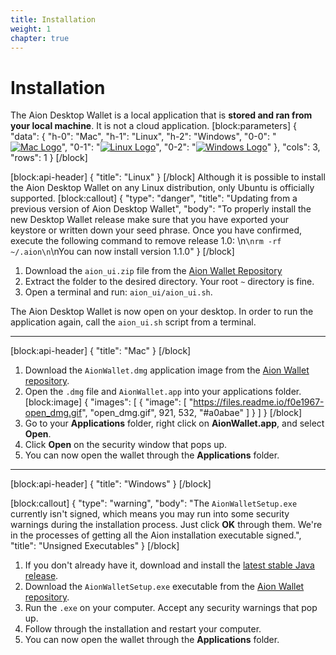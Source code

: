 ```yaml
---
title: Installation
weight: 1
chapter: true
---
```


# Installation

The Aion Desktop Wallet is a local application that is **stored and ran from your local machine**. It is not a cloud application.
[block:parameters]
{
  "data": {
    "h-0": "Mac",
    "h-1": "Linux",
    "h-2": "Windows",
    "0-0": "[![Mac Logo](https://files.readme.io/ef347d5-if_apple-ios-system-platform-os-mac-linux_652586_1.png)](#section-mac)",
    "0-1": "[![Linux Logo](https://files.readme.io/cac69d5-if_linux-server-system-platform-os-computer-penguin_652577_1.png)](#section-linux)",
    "0-2": "[![Windows Logo](https://files.readme.io/133dd97-if_windows_1296843_1.png)](#section-windows)"
  },
  "cols": 3,
  "rows": 1
}
[/block]

[block:api-header]
{
  "title": "Linux"
}
[/block]
Although it is possible to install the Aion Desktop Wallet on any Linux distribution, only Ubuntu is officially supported.
[block:callout]
{
  "type": "danger",
  "title": "Updating from a previous version of Aion Desktop Wallet",
  "body": "To properly install the new Desktop Wallet release make sure that you have exported your keystore or written down your seed phrase. Once you have confirmed, execute the following command to remove release 1.0: \n```\nrm -rf ~/.aion\n```\nYou can now install version 1.1.0"
}
[/block]
1. Download the `aion_ui.zip` file from the [Aion Wallet Repository](https://github.com/aionnetwork/Desktop-Wallet/releases/tag/1.1.0)
2. Extract the folder to the desired directory. Your root `~` directory is fine.
3. Open a terminal and run: `aion_ui/aion_ui.sh`.

The Aion Desktop Wallet is now open on your desktop. In order to run the application again, call the `aion_ui.sh` script from a terminal.

---
[block:api-header]
{
  "title": "Mac"
}
[/block]
1. Download the `AionWallet.dmg` application image from the [Aion Wallet repository](https://github.com/aionnetwork/Desktop-Wallet/releases/download/1.1.0/AionWallet.dmg).
2. Open the `.dmg` file and `AionWallet.app` into your applications folder.
[block:image]
{
  "images": [
    {
      "image": [
        "https://files.readme.io/f0e1967-open_dmg.gif",
        "open_dmg.gif",
        921,
        532,
        "#a0abae"
      ]
    }
  ]
}
[/block]
3. Go to your **Applications** folder, right click on **AionWallet.app**, and select **Open**.
4. Click **Open** on the security window that pops up.
5. You can now open the wallet through the **Applications** folder.

---
[block:api-header]
{
  "title": "Windows"
}
[/block]

[block:callout]
{
  "type": "warning",
  "body": "The `AionWalletSetup.exe` currently isn't signed, which means you may run into some security warnings during the installation process. Just click **OK** through them. We're in the processes of getting all the Aion installation executable signed.",
  "title": "Unsigned Executables"
}
[/block]
1. If you don't already have it, download and install the [latest stable Java release](https://java.com/en/download/manual.jsp).
2. Download the `AionWalletSetup.exe` executable from the [Aion Wallet repository](https://github.com/aionnetwork/Desktop-Wallet/releases/download/1.1.0/AionWalletSetup.exe).
3. Run the `.exe` on your computer. Accept any security warnings that pop up.
4. Follow through the installation and restart your computer.
5. You can now open the wallet through the **Applications** folder.